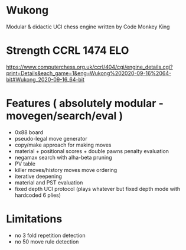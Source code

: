 # Wukong
Modular & didactic UCI chess engine written by Code Monkey King

# Strength CCRL 1474 ELO
https://www.computerchess.org.uk/ccrl/404/cgi/engine_details.cgi?print=Details&each_game=1&eng=Wukong%202020-09-16%2064-bit#Wukong_2020-09-16_64-bit

# Features ( absolutely modular - movegen/search/eval )
  - 0x88 board
  - pseudo-legal move generator
  - copy/make approach for making moves
  - material + positional scores + double pawns penalty evaluation
  - negamax search with alha-beta pruning
  - PV table
  - killer moves/history moves move ordering
  - iterative deepening
  - material and PST evaluation
  - fixed depth UCI protocol (plays whatever but fixed depth mode with hardcoded 6 plies)

# Limitations
  - no 3 fold repetition detection
  - no 50 move rule detection
